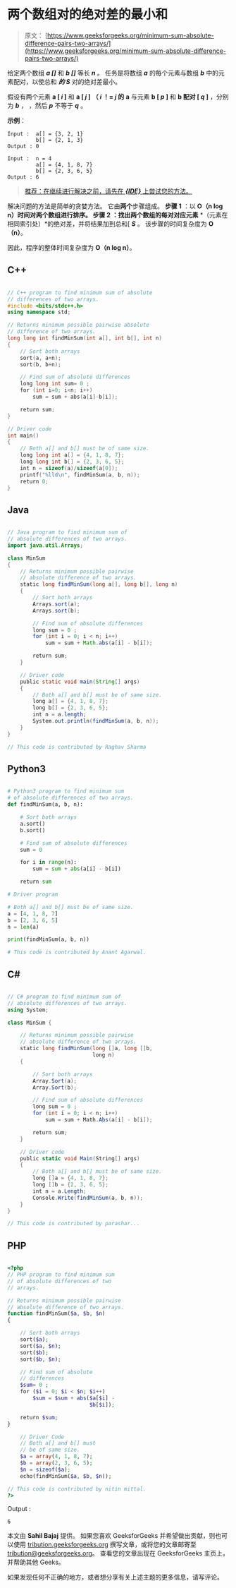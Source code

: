 # 两个数组对的绝对差的最小和

> 原文： [https://www.geeksforgeeks.org/minimum-sum-absolute-difference-pairs-two-arrays/](https://www.geeksforgeeks.org/minimum-sum-absolute-difference-pairs-two-arrays/)

给定两个数组 ***a []*** 和 ***b []*** 等长 ***n*** 。 任务是将数组 ***a*** 的每个元素与数组 ***b*** 中的元素配对，以使总和 *****的 S***** 对的绝对差最小。

假设有两个元素 **a [ *i* ]** 和 **a [ *j* ]** **（ *i* ！= *j* 的** **a** 与元素 **b [ *p* ]** 和 **b 配对 [ *q* ]** ，分别为 ***b*** ，
，然后 ***p*** 不等于 ***q*** 。

**示例**：

```
Input :  a[] = {3, 2, 1}
         b[] = {2, 1, 3}
Output : 0

Input :  n = 4
         a[] = {4, 1, 8, 7}
         b[] = {2, 3, 6, 5}
Output : 6

```

> [推荐：在继续进行解决之前，请先在 ***{IDE}*** 上尝试您的方法。](https://ide.geeksforgeeks.org/)

解决问题的方法是简单的贪婪方法。 它由**两个**步骤组成。
**步骤 1** ：以 **O（n log n）**时间对两个数组进行排序。
**步骤 2** ：找出两个数组的每对**对应元素** *（元素在相同索引处）*的绝对差，并将结果加到总和[ ***S*** 。 该步骤的时间复杂度为 **O（n）**。

因此，程序的整体时间复杂度为 **O（n log n）**。

## C++ 

```cpp

// C++ program to find minimum sum of absolute 
// differences of two arrays. 
#include <bits/stdc++.h> 
using namespace std; 

// Returns minimum possible pairwise absolute 
// difference of two arrays. 
long long int findMinSum(int a[], int b[], int n) 
{ 
    // Sort both arrays 
    sort(a, a+n); 
    sort(b, b+n); 

    // Find sum of absolute differences 
    long long int sum= 0 ; 
    for (int i=0; i<n; i++) 
        sum = sum + abs(a[i]-b[i]); 

    return sum; 
} 

// Driver code 
int main() 
{ 
    // Both a[] and b[] must be of same size. 
    long long int a[] = {4, 1, 8, 7}; 
    long long int b[] = {2, 3, 6, 5}; 
    int n = sizeof(a)/sizeof(a[0]); 
    printf("%lld\n", findMinSum(a, b, n)); 
    return 0; 
} 

```

## Java

```java

// Java program to find minimum sum of 
// absolute differences of two arrays. 
import java.util.Arrays; 

class MinSum 
{ 
    // Returns minimum possible pairwise  
    // absolute difference of two arrays. 
    static long findMinSum(long a[], long b[], long n) 
    { 
        // Sort both arrays 
        Arrays.sort(a); 
        Arrays.sort(b); 

        // Find sum of absolute differences 
        long sum = 0 ; 
        for (int i = 0; i < n; i++) 
            sum = sum + Math.abs(a[i] - b[i]); 

        return sum; 
    } 

    // Driver code 
    public static void main(String[] args)  
    { 
        // Both a[] and b[] must be of same size. 
        long a[] = {4, 1, 8, 7}; 
        long b[] = {2, 3, 6, 5}; 
        int n = a.length; 
        System.out.println(findMinSum(a, b, n)); 
    }     
} 

// This code is contributed by Raghav Sharma 

```

## Python3

```py

# Python3 program to find minimum sum  
# of absolute differences of two arrays. 
def findMinSum(a, b, n): 

    # Sort both arrays 
    a.sort() 
    b.sort() 

    # Find sum of absolute differences 
    sum = 0

    for i in range(n): 
        sum = sum + abs(a[i] - b[i]) 

    return sum

# Driver program 

# Both a[] and b[] must be of same size. 
a = [4, 1, 8, 7] 
b = [2, 3, 6, 5] 
n = len(a) 

print(findMinSum(a, b, n)) 

# This code is contributed by Anant Agarwal. 

```

## C# 

```cs

// C# program to find minimum sum of 
// absolute differences of two arrays. 
using System; 

class MinSum { 

    // Returns minimum possible pairwise  
    // absolute difference of two arrays. 
    static long findMinSum(long []a, long []b, 
                           long n) 
    { 

        // Sort both arrays 
        Array.Sort(a); 
        Array.Sort(b); 

        // Find sum of absolute differences 
        long sum = 0 ; 
        for (int i = 0; i < n; i++) 
            sum = sum + Math.Abs(a[i] - b[i]); 

        return sum; 
    } 

    // Driver code 
    public static void Main(String[] args)  
    { 
        // Both a[] and b[] must be of same size. 
        long []a = {4, 1, 8, 7}; 
        long []b = {2, 3, 6, 5}; 
        int n = a.Length; 
        Console.Write(findMinSum(a, b, n)); 
    }  
} 

// This code is contributed by parashar... 

```

## PHP

```php

<?php 
// PHP program to find minimum sum  
// of absolute differences of two  
// arrays. 

// Returns minimum possible pairwise 
// absolute difference of two arrays. 
function findMinSum($a, $b, $n) 
{ 

    // Sort both arrays 
    sort($a);  
    sort($a, $n); 
    sort($b);  
    sort($b, $n); 

    // Find sum of absolute  
    // differences 
    $sum= 0 ; 
    for ($i = 0; $i < $n; $i++) 
        $sum = $sum + abs($a[$i] -  
                          $b[$i]); 

    return $sum; 
} 

    // Driver Code 
    // Both a[] and b[] must 
    // be of same size. 
    $a = array(4, 1, 8, 7); 
    $b = array(2, 3, 6, 5); 
    $n = sizeof($a); 
    echo(findMinSum($a, $b, $n)); 

// This code is contributed by nitin mittal. 
?> 

```

Output :

```
6

```

本文由 **Sahil Bajaj** 提供。 如果您喜欢 GeeksforGeeks 并希望做出贡献，则也可以使用 [tribution.geeksforgeeks.org](http://www.contribute.geeksforgeeks.org) 撰写文章，或将您的文章邮寄至 tribution@geeksforgeeks.org。 查看您的文章出现在 GeeksforGeeks 主页上，并帮助其他 Geeks。

如果发现任何不正确的地方，或者想分享有关上述主题的更多信息，请写评论。

